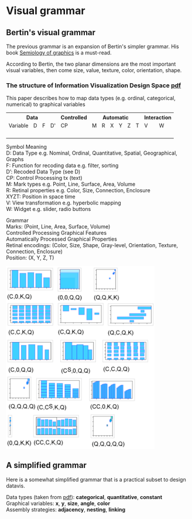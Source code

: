 # Visual grammar

## Bertin's visual grammar
The previous grammar is an expansion of Bertin's simpler grammar. His book [Semiology of graphics](http://www.amazon.com/Semiology-Graphics-Diagrams-Networks-Maps/dp/1589482611/ref=asap_bc?ie=UTF8) is a must-read. 

According to Bertin, the two planar dimensions are the most important visual variables, then come size, value, texture, color, orientation, shape. 

### The structure of Information Visualization Design Space [pdf](http://faculty.utpa.edu/fowler/vis-papers/Card-Mackinlay_1997_Structure-of-IV-Design-Space.pdf)  
This paper describes how to map data types (e.g. ordinal, categorical, numerical) to graphical variables

<table>
  <colgroup span="4"></colgroup>
  <colgroup span="1"></colgroup>
  <colgroup span="6"></colgroup>
  <colgroup span="2"></colgroup>
  <tr>
    <th colspan="4" scope="colgroup">Data</th>
    <th colspan="1" scope="colgroup">Controlled</th>
    <th colspan="6" scope="colgroup">Automatic</th>
    <th colspan="2" scope="colgroup">Interaction</th>
  </tr>
  <tr>
    <td>Variable</td>
    <td>D</td>
    <td>F</td>
    <td>D'</td>
    <td>CP</td>
    <td>M</td>
    <td>R</td>
    <td>X</td>
    <td>Y</td>
    <td>Z</td>
    <td>T</td>
    <td>V</td>
    <td>W</td>
  </tr>
    <tr>
    <td>&nbsp</td>
    <td></td>
    <td></td>
    <td></td>
    <td></td>
    <td></td>
    <td></td>
    <td></td>
    <td></td>
    <td></td>
    <td></td>
    <td></td>
    <td></td>
  </tr>
</table> 

Symbol Meaning  
D: Data Type e.g. Nominal, Ordinal, Quantitative, Spatial, Geographical, Graphs  
F: Function for recoding data e.g. filter, sorting  
D’: Recoded Data Type (see D)  
CP: Control Processing tx (text)   
M: Mark types e.g. Point, Line, Surface, Area, Volume  
R: Retinal properties e.g. Color, Size, Connection, Enclosure  
XYZT: Position in space time  
V: View transformation e.g. hyperbolic mapping  
W: Widget e.g. slider, radio buttons

Grammar  
Marks: (Point, Line, Area, Surface, Volume)  
Controlled Processing Graphical Features  
Automatically Processed Graphical Properties  
Retinal encodings: (Color, Size, Shape, Gray-level, Orientation, Texture, Connection, Enclosure)  
Position: (X, Y, Z, T)

<img src="../img/connectedcharts.png" height="500" />

## A simplified grammar

Here is a somewhat simplified grammar that is a practical subset to design datavis.

Data types (taken from [pdf](http://profs.etsmtl.ca/mmcguffin/research/2012-viau-connectedCharts/viau-eurovis2012-connectedCharts.pdf)): **categorical**, **quantitative**, **constant**  
Graphical variables: **x**, **y**, **size**, **angle**, **color**  
Assembly strategies: **adjacency**, **nesting**, **linking**